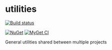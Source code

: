 # utilities
[![Build status](https://ci.appveyor.com/api/projects/status/do4w1yf6sj94sx5t?svg=true)](https://ci.appveyor.com/api/projects/status/do4w1yf6sj94sx5t/branch/master?svg=true)

[![NuGet](https://img.shields.io/nuget/v/SceneSkope.Utilities.svg)](https://www.nuget.org/packages/SceneSkope.Utilities/)
[![MyGet CI](https://img.shields.io/myget/sceneskope-ci/v/SceneSkope.Utilities.svg)](http://myget.org/gallery/sceneskope-ci)




General utilities shared between multiple projects
